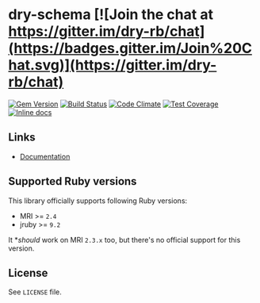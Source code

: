 [gem]: https://rubygems.org/gems/dry-schema
[travis]: https://travis-ci.org/dry-rb/dry-schema
[codeclimate]: https://codeclimate.com/github/dry-rb/dry-schema
[coveralls]: https://coveralls.io/r/dry-rb/dry-schema
[inchpages]: http://inch-ci.org/github/dry-rb/dry-schema

# dry-schema [![Join the chat at https://gitter.im/dry-rb/chat](https://badges.gitter.im/Join%20Chat.svg)](https://gitter.im/dry-rb/chat)

[![Gem Version](https://badge.fury.io/rb/dry-schema.svg)][gem]
[![Build Status](https://travis-ci.org/dry-rb/dry-schema.svg?branch=master)][travis]
[![Code Climate](https://codeclimate.com/github/dry-rb/dry-schema/badges/gpa.svg)][codeclimate]
[![Test Coverage](https://codeclimate.com/github/dry-rb/dry-schema/badges/coverage.svg)][codeclimate]
[![Inline docs](http://inch-ci.org/github/dry-rb/dry-schema.svg?branch=master)][inchpages]

## Links

* [Documentation](http://dry-rb.org/gems/dry-schema)

## Supported Ruby versions

This library officially supports following Ruby versions:

* MRI >= `2.4`
* jruby >= `9.2`

It **should* work on MRI `2.3.x` too, but there's no official support for this version.

## License

See `LICENSE` file.
